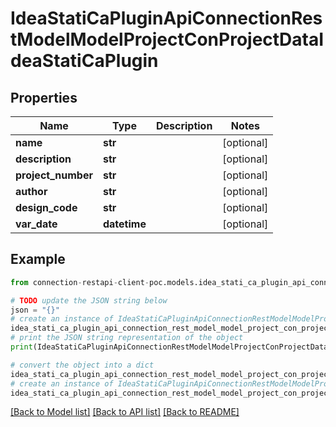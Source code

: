 # IdeaStatiCaPluginApiConnectionRestModelModelProjectConProjectDataIdeaStatiCaPlugin


## Properties

Name | Type | Description | Notes
------------ | ------------- | ------------- | -------------
**name** | **str** |  | [optional] 
**description** | **str** |  | [optional] 
**project_number** | **str** |  | [optional] 
**author** | **str** |  | [optional] 
**design_code** | **str** |  | [optional] 
**var_date** | **datetime** |  | [optional] 

## Example

```python
from connection-restapi-client-poc.models.idea_stati_ca_plugin_api_connection_rest_model_model_project_con_project_data_idea_stati_ca_plugin import IdeaStatiCaPluginApiConnectionRestModelModelProjectConProjectDataIdeaStatiCaPlugin

# TODO update the JSON string below
json = "{}"
# create an instance of IdeaStatiCaPluginApiConnectionRestModelModelProjectConProjectDataIdeaStatiCaPlugin from a JSON string
idea_stati_ca_plugin_api_connection_rest_model_model_project_con_project_data_idea_stati_ca_plugin_instance = IdeaStatiCaPluginApiConnectionRestModelModelProjectConProjectDataIdeaStatiCaPlugin.from_json(json)
# print the JSON string representation of the object
print(IdeaStatiCaPluginApiConnectionRestModelModelProjectConProjectDataIdeaStatiCaPlugin.to_json())

# convert the object into a dict
idea_stati_ca_plugin_api_connection_rest_model_model_project_con_project_data_idea_stati_ca_plugin_dict = idea_stati_ca_plugin_api_connection_rest_model_model_project_con_project_data_idea_stati_ca_plugin_instance.to_dict()
# create an instance of IdeaStatiCaPluginApiConnectionRestModelModelProjectConProjectDataIdeaStatiCaPlugin from a dict
idea_stati_ca_plugin_api_connection_rest_model_model_project_con_project_data_idea_stati_ca_plugin_from_dict = IdeaStatiCaPluginApiConnectionRestModelModelProjectConProjectDataIdeaStatiCaPlugin.from_dict(idea_stati_ca_plugin_api_connection_rest_model_model_project_con_project_data_idea_stati_ca_plugin_dict)
```
[[Back to Model list]](../README.md#documentation-for-models) [[Back to API list]](../README.md#documentation-for-api-endpoints) [[Back to README]](../README.md)


